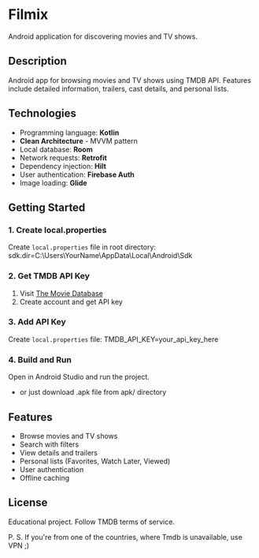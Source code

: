 # Filmix

Android application for discovering movies and TV shows.

## Description

Android app for browsing movies and TV shows using TMDB API. Features include detailed information, trailers, cast details, and personal lists.

## Technologies

- Programming language: **Kotlin**
- **Clean Architecture** - MVVM pattern
- Local database: **Room**
- Network requests: **Retrofit**
- Dependency injection: **Hilt**
- User authentication: **Firebase Auth**
- Image loading: **Glide**

## Getting Started

### 1. Create local.properties
Create `local.properties` file in root directory: sdk.dir=C:\Users\YourName\AppData\Local\Android\Sdk

### 2. Get TMDB API Key
1. Visit [The Movie Database](https://www.themoviedb.org/settings/api)
2. Create account and get API key
### 3. Add API Key
Create `local.properties` file: TMDB_API_KEY=your_api_key_here

### 4. Build and Run

Open in Android Studio and run the project.

* or just download .apk file from apk/ directory

## Features

- Browse movies and TV shows
- Search with filters
- View details and trailers
- Personal lists (Favorites, Watch Later, Viewed)
- User authentication
- Offline caching

## License
Educational project. Follow TMDB terms of service.

P. S. If you're from one of the countries, where Tmdb is unavailable, use VPN ;)
 


